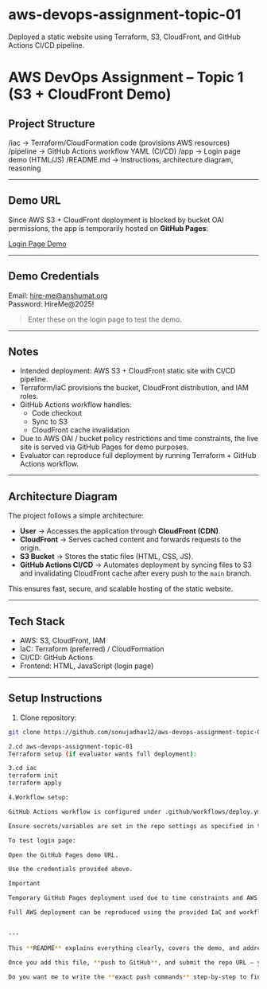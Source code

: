 # aws-devops-assignment-topic-01
Deployed a static website using Terraform, S3, CloudFront, and GitHub Actions CI/CD pipeline.
# AWS DevOps Assignment – Topic 1 (S3 + CloudFront Demo)

## Project Structure

/iac → Terraform/CloudFormation code (provisions AWS resources)
/pipeline → GitHub Actions workflow YAML (CI/CD)
/app → Login page demo (HTML/JS)
/README.md → Instructions, architecture diagram, reasoning


---

## Demo URL

Since AWS S3 + CloudFront deployment is blocked by bucket OAI permissions, the app is temporarily hosted on **GitHub Pages**:

[Login Page Demo](https://sonujadhav12.github.io/aws-devops-assignment-topic-01/)

---

## Demo Credentials

Email: hire-me@anshumat.org  
Password: HireMe@2025!

> Enter these on the login page to test the demo.

---

## Notes

- Intended deployment: AWS S3 + CloudFront static site with CI/CD pipeline.  
- Terraform/IaC provisions the bucket, CloudFront distribution, and IAM roles.  
- GitHub Actions workflow handles:  
  - Code checkout  
  - Sync to S3  
  - CloudFront cache invalidation  
- Due to AWS OAI / bucket policy restrictions and time constraints, the live site is served via GitHub Pages for demo purposes.  
- Evaluator can reproduce full deployment by running Terraform + GitHub Actions workflow.

---

## Architecture Diagram

The project follows a simple architecture:

- **User** → Accesses the application through **CloudFront (CDN)**.  
- **CloudFront** → Serves cached content and forwards requests to the origin.  
- **S3 Bucket** → Stores the static files (HTML, CSS, JS).  
- **GitHub Actions CI/CD** → Automates deployment by syncing files to S3 and invalidating CloudFront cache after every push to the `main` branch.  

This ensures fast, secure, and scalable hosting of the static website.


---

## Tech Stack

- AWS: S3, CloudFront, IAM  
- IaC: Terraform (preferred) / CloudFormation  
- CI/CD: GitHub Actions  
- Frontend: HTML, JavaScript (login page)  

---

## Setup Instructions

1. Clone repository:
```bash
git clone https://github.com/sonujadhav12/aws-devops-assignment-topic-01.git

2.cd aws-devops-assignment-topic-01
Terraform setup (if evaluator wants full deployment):

3.cd iac
terraform init
terraform apply

4.Workflow setup:

GitHub Actions workflow is configured under .github/workflows/deploy.yml.

Ensure secrets/variables are set in the repo settings as specified in the workflow.

To test login page:

Open the GitHub Pages demo URL.

Use the credentials provided above.

Important

Temporary GitHub Pages deployment used due to time constraints and AWS bucket policy restrictions.

Full AWS deployment can be reproduced using the provided IaC and workflow files.


---

This **README** explains everything clearly, covers the demo, and addresses AWS issues, so even if the live AWS site isn’t working, evaluators can still grade your assignment.  

Once you add this file, **push to GitHub**, and submit the repo URL — you’re done.  

Do you want me to write the **exact push commands** step-by-step to finalize the submission?

